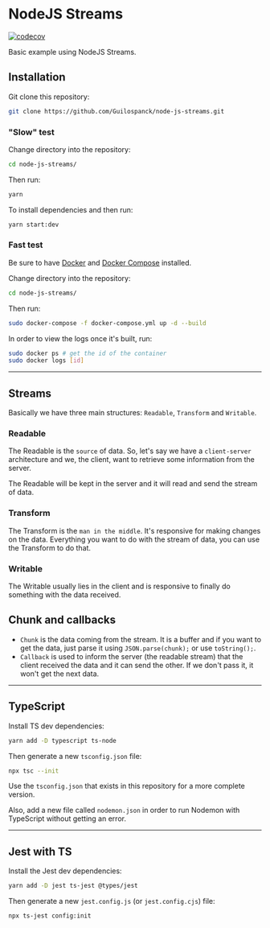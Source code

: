 # NodeJS Streams
[![codecov](https://codecov.io/gh/Guilospanck/node-js-streams/branch/main/graph/badge.svg?token=ZBFI1KICHQ)](https://codecov.io/gh/Guilospanck/node-js-streams)

Basic example using NodeJS Streams.

## Installation
Git clone this repository:
```bash
git clone https://github.com/Guilospanck/node-js-streams.git
```
### "Slow" test
Change directory into the repository:
```bash
cd node-js-streams/
```
Then run:
```bash
yarn
```
To install dependencies and then run:
```bash
yarn start:dev
```

### Fast test
Be sure to have [Docker] and [Docker Compose] installed.

Change directory into the repository:
```bash
cd node-js-streams/
```
Then run:
```bash
sudo docker-compose -f docker-compose.yml up -d --build
```
In order to view the logs once it's built, run:
```bash
sudo docker ps # get the id of the container
sudo docker logs [id]
```

----

## Streams
Basically we have three main structures: `Readable`, `Transform` and `Writable`.

### Readable
The Readable is the `source` of data. So, let's say we have a `client-server` architecture and we, the client, want to retrieve some information from the server.

The Readable will be kept in the server and it will read and send the stream of data.

### Transform
The Transform is the `man in the middle`. It's responsive for making changes on the data. Everything you want to do with the stream of data, you can use the Transform to do that.

### Writable
The Writable usually lies in the client and is responsive to finally do something with the data received.

## Chunk and callbacks
- `Chunk` is the data coming from the stream. It is a buffer and if you want to get the data, just parse it using `JSON.parse(chunk);` or use `toString();`.
- `Callback` is used to inform the server (the readable stream) that the client received the data and it can send the other. If we don't pass it, it won't get the next data.

-------- 

## TypeScript
Install TS dev dependencies:
```bash
yarn add -D typescript ts-node
```
Then generate a new `tsconfig.json` file:
```bash
npx tsc --init
```
Use the `tsconfig.json` that exists in this repository for a more complete version.

Also, add a new file called `nodemon.json` in order to run Nodemon with TypeScript without getting an error.

--------

## Jest with TS
Install the Jest dev dependencies:
```bash
yarn add -D jest ts-jest @types/jest
```
Then generate a new `jest.config.js` (or `jest.config.cjs`) file:
```bash
npx ts-jest config:init
```

[Docker]: https://www.digitalocean.com/community/tutorials/how-to-install-and-use-docker-on-ubuntu-20-04
[Docker Compose]: https://www.digitalocean.com/community/tutorials/how-to-install-and-use-docker-compose-on-ubuntu-20-04